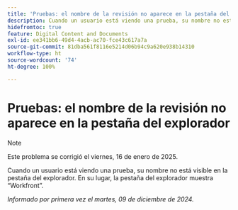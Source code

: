 ```yaml
---
title: 'Pruebas: el nombre de la revisión no aparece en la pestaña del explorador'
description: Cuando un usuario está viendo una prueba, su nombre no está visible en la pestaña del explorador. En su lugar, la pestaña del explorador muestra Workfront.
hidefromtoc: true
feature: Digital Content and Documents
exl-id: ee341bb6-49d4-4acb-ac70-fce43c617a7a
source-git-commit: 81dba561f8116e5214d06b94c9a620e938b14310
workflow-type: ht
source-wordcount: '74'
ht-degree: 100%

---
```


# Pruebas: el nombre de la revisión no aparece en la pestaña del explorador

>[!NOTE]
>
>Este problema se corrigió el viernes, 16 de enero de 2025.

Cuando un usuario está viendo una prueba, su nombre no está visible en la pestaña del explorador. En su lugar, la pestaña del explorador muestra “Workfront”.

_Informado por primera vez el martes, 09 de diciembre de 2024._
